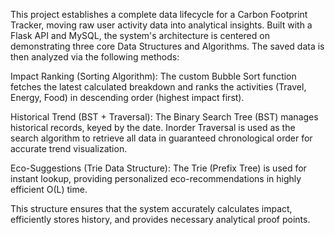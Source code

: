 This project establishes a complete data lifecycle for a Carbon Footprint Tracker, moving raw user activity data into analytical insights.
Built with a Flask API and MySQL, the system's architecture is centered on demonstrating three core Data Structures and Algorithms.
The saved data is then analyzed via the following methods:

Impact Ranking (Sorting Algorithm): The custom Bubble Sort function fetches the latest calculated breakdown and ranks the activities (Travel, Energy, Food) in descending order (highest impact first).

Historical Trend (BST + Traversal): The Binary Search Tree (BST) manages historical records, keyed by the date. Inorder Traversal is used as the search algorithm to retrieve all data in guaranteed chronological order for accurate trend visualization.

Eco-Suggestions (Trie Data Structure): The Trie (Prefix Tree) is used for instant lookup, providing personalized eco-recommendations in highly efficient O(L) time.

This structure ensures that the system accurately calculates impact, efficiently stores history, and provides necessary analytical proof points.
